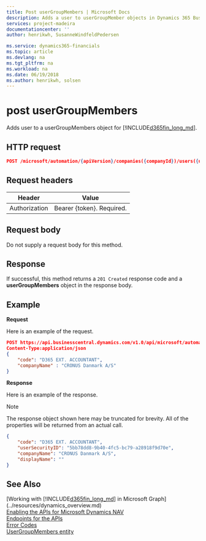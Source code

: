 ```yaml
---
title: Post userGroupMembers | Microsoft Docs
description: Adds a user to userGroupMember objects in Dynamics 365 Business Central.
services: project-madeira
documentationcenter: ''
author: henrikwh, SusanneWindfeldPedersen

ms.service: dynamics365-financials
ms.topic: article
ms.devlang: na
ms.tgt_pltfrm: na
ms.workload: na
ms.date: 06/19/2018
ms.author: henrikwh, solsen
---
```


# post userGroupMembers
Adds user to a userGroupMembers object for [!INCLUDE[d365fin_long_md](../../includes/d365fin_long_md.md)].

## HTTP request

```json
POST /microsoft/automation/{apiVersion}/companies({companyId})/users({userSecurityID})/userGroupMembers
```

## Request headers
|Header|Value|
|------|-----|
|Authorization  |Bearer {token}. Required. |

## Request body
Do not supply a request body for this method.

## Response
If successful, this method returns a ```201 Created``` response code and a  **userGroupMembers** object in the response body.

## Example

**Request**

Here is an example of the request.
```json
POST https://api.businesscentral.dynamics.com/v1.0/api/microsoft/automation/beta/companies({companyId})/users({userSecurityID})/userGroupMembers
Content-Type:application/json
{ 
    "code": "D365 EXT. ACCOUNTANT", 
    "companyName" : "CRONUS Danmark A/S"
}
```

**Response**

Here is an example of the response.

> [!NOTE]  
>   The response object shown here may be truncated for brevity. All of the properties will be returned from an actual call.

```json
{
    "code": "D365 EXT. ACCOUNTANT",
    "userSecurityID": "5bb78dd8-9b40-4fc5-bc79-a28918f9d70e",
    "companyName": "CRONUS Danmark A/S",
    "displayName": ""
}
```

## See Also
[Working with [!INCLUDE[d365fin_long_md](../../includes/d365fin_long_md.md)] in Microsoft Graph](../resources/dynamics_overview.md)  
[Enabling the APIs for Microsoft Dynamics NAV](../../enabling-apis-for-dynamics-nav.md)  
[Endpoints for the APIs](../../endpoints-apis-for-dynamics.md)  
[Error Codes](../dynamics_error_codes.md)  
[UserGroupMembers entity](../resources/dynamics_microsoft_automation_userGroupMember.md)  
